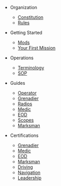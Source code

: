 * Organization

  * [Constitution](organization/constitution.md)
  * [Rules](organization/rules.md)

* Getting Started
  * [Mods](starting/mods.md)
  * [Your First Mission](starting/first-mission.md)

* Operations
  * [Terminology](operations/terminology.md)
  * [SOP](operations/sop.md)

* Guides
  * [Operator](guides/operator.md)
  * [Grenadier](guides/grenadier.md)
  * [Radios](guides/radios.md)
  * [Medic](guides/medic.md)
  * [EOD](guides/eod.md)
  * [Scopes](guides/scopes)
  * [Marksman](guides/marksman)

* Certifications
  * [Grenadier](certs/grenadier.md)
  * [Medic](certs/medic.md)
  * [EOD](certs/eod.md)
  * [Marksman](certs/marksman)
  * [Driving](certs/driving.md)
  * [Navigation](certs/navigation.md)
  * [Leadership](certs/leadership.md)
